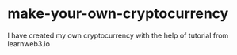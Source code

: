# make-your-own-cryptocurrency
I have created my own cryptocurrency with the help of tutorial from learnweb3.io
